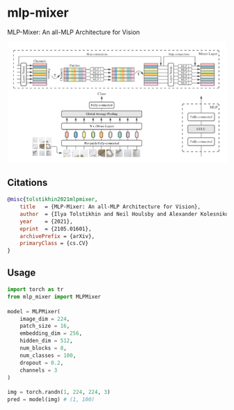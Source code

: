# mlp-mixer
MLP-Mixer: An all-MLP Architecture for Vision

<img src="./mlp-mixer.png" width="1024px"></img>
## Citations

```bibtex
@misc{tolstikhin2021mlpmixer,
    title   = {MLP-Mixer: An all-MLP Architecture for Vision},
    author  = {Ilya Tolstikhin and Neil Houlsby and Alexander Kolesnikov and Lucas Beyer and Xiaohua Zhai and Thomas Unterthiner and Jessica Yung and Daniel Keysers and Jakob Uszkoreit and Mario Lucic and Alexey Dosovitskiy},
    year    = {2021},
    eprint  = {2105.01601},
    archivePrefix = {arXiv},
    primaryClass = {cs.CV}
}
```

## Usage

```python
import torch as tr
from mlp_mixer import MLPMixer

model = MLPMixer(
    image_dim = 224,
    patch_size = 16,
    embedding_dim = 256,
    hidden_dim = 512,
    num_blocks = 8,
    num_classes = 100,
    dropout = 0.2,
    channels = 3
)

img = torch.randn(1, 224, 224, 3)
pred = model(img) # (1, 100)
